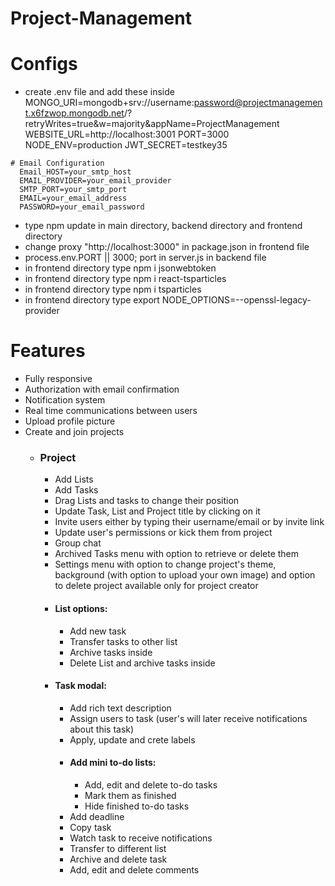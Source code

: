 # Project-Management

# Configs
   - create .env file and add these inside
      MONGO_URI=mongodb+srv://username:password@projectmanagement.x6fzwop.mongodb.net/?retryWrites=true&w=majority&appName=ProjectManagement
      WEBSITE_URL=http://localhost:3001
      PORT=3000
      NODE_ENV=production
      JWT_SECRET=testkey35

    # Email Configuration
      Email_HOST=your_smtp_host
      EMAIL_PROVIDER=your_email_provider
      SMTP_PORT=your_smtp_port
      EMAIL=your_email_address
      PASSWORD=your_email_password
      
   - type npm update in main directory, backend directory and frontend directory
   - change proxy "http://localhost:3000" in package.json in frontend file
   - process.env.PORT || 3000; port in server.js in backend file
   - in frontend directory type npm i jsonwebtoken
   - in frontend directory type npm i react-tsparticles
   - in frontend directory type npm i tsparticles
   - in frontend directory type export NODE_OPTIONS=--openssl-legacy-provider
  


# Features
   - Fully responsive 
   - Authorization with email confirmation
   - Notification system
   - Real time communications between users
   - Upload profile picture
   - Create and join projects
   		- ### Project
          - Add Lists
          - Add Tasks
          - Drag Lists and tasks to change their position
          - Update Task, List and Project title by clicking on it
          - Invite users either by typing their username/email or by invite link
          - Update user's permissions or kick them from project
          - Group chat
          - Archived Tasks menu with option to retrieve or delete them
          - Settings menu with option to change project's theme, background (with option to upload your own image) and option to delete project available only for project creator
          - #### List options:
            - Add new task
            - Transfer tasks to other list
            - Archive tasks inside
            - Delete List and archive tasks inside
          - #### Task modal:
            - Add rich text description
            - Assign users to task (user's will later receive notifications about this task)
            - Apply, update and crete labels
            - #### Add mini to-do lists:
              - Add, edit and delete to-do tasks
              - Mark them as finished
              - Hide finished to-do tasks
            - Add deadline
            - Copy task
            - Watch task to receive notifications
            - Transfer to different list
            - Archive and delete task
            - Add, edit and delete comments 
